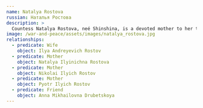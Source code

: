 ```yaml
---
name: Natalya Rostova
russian: Наталья Ростова
description: >
  Countess Natalya Rostova, neé Shinshina, is a devoted mother to her three children Nikolai, Natasha and Petya. She wishes to see them all happy, but the Countess is more hard-headed than her husband, and understands that financial security is important too. Perhaps that’s why she is not fond of cousin Sonya – whose love for Nikolai threatens difficult choices ahead for her son.
image: /war-and-peace/assets/images/natalya_rostova.jpg
relationships:
  - predicate: Wife
    object: Ilya Andreyevich Rostov
  - predicate: Mother
    object: Natalya Ilyinichna Rostova
  - predicate: Mother
    object: Nikolai Ilyich Rostov
  - predicate: Mother
    object: Pyotr Ilyich Rostov
  - predicate: Friend
    object: Anna Mikhailovna Drubetskoya
---
```



